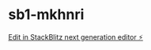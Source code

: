 # sb1-mkhnri

[Edit in StackBlitz next generation editor ⚡️](https://stackblitz.com/~/github.com/chaithanyagali/sb1-mkhnri)